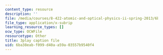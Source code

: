 ```yaml
---
content_type: resource
description: ''
file: /media/courses/8-422-atomic-and-optical-physics-ii-spring-2013/6ba38eabf099d40aa59a03557b9540f4_k0X7iSaPM38.srt
file_type: application/x-subrip
learning_resource_types: []
ocw_type: OCWFile
resourcetype: Other
title: 3play caption file
uid: 6ba38eab-f099-d40a-a59a-03557b9540f4
---
```

